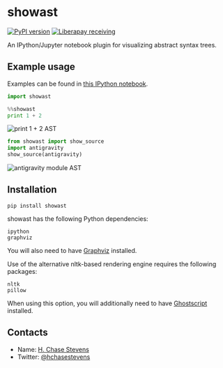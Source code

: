 # showast
[![PyPI version](https://badge.fury.io/py/showast.svg)](https://badge.fury.io/py/showast)
[![Liberapay receiving](https://img.shields.io/liberapay/receives/hchasestevens.svg)](https://liberapay.com/hchasestevens/)

An IPython/Jupyter notebook plugin for visualizing abstract syntax trees.

Example usage
--------------
Examples can be found in [this IPython notebook](https://github.com/hchasestevens/show_ast/blob/master/Example.ipynb).

```python
import showast
```

```python
%%showast
print 1 + 2
```
![print 1 + 2 AST](http://i.imgur.com/vK3XTkX.png)

```python
from showast import show_source
import antigravity
show_source(antigravity)
```
![antigravity module AST](http://i.imgur.com/NJY6xhw.png)

Installation
-------------
```
pip install showast
```

showast has the following Python dependencies:
```
ipython
graphviz
```

You will also need to have [Graphviz](http://www.graphviz.org/Download..php) installed.

Use of the alternative nltk-based rendering engine requires the following packages:
```
nltk
pillow
```
When using this option, you will additionally need to have [Ghostscript](http://ghostscript.com/download/gsdnld.html) installed.

Contacts
--------

* Name: [H. Chase Stevens](http://www.chasestevens.com)
* Twitter: [@hchasestevens](https://twitter.com/hchasestevens)
